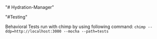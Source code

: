 "# Hydration-Manager" 

"#Testing"

Behavioral Tests run with chimp by using following command:
`chimp --ddp=http://localhost:3000 --mocha --path=tests`
